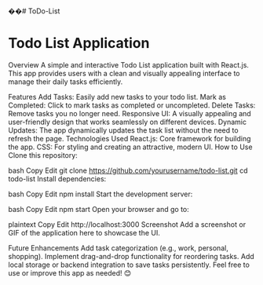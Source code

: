 ��#   T o D o - L i s t 

<h1>Todo List Application</h1>
Overview
A simple and interactive Todo List application built with React.js. This app provides users with a clean and visually appealing interface to manage their daily tasks efficiently.

Features
Add Tasks: Easily add new tasks to your todo list.
Mark as Completed: Click to mark tasks as completed or uncompleted.
Delete Tasks: Remove tasks you no longer need.
Responsive UI: A visually appealing and user-friendly design that works seamlessly on different devices.
Dynamic Updates: The app dynamically updates the task list without the need to refresh the page.
Technologies Used
React.js: Core framework for building the app.
CSS: For styling and creating an attractive, modern UI.
How to Use
Clone this repository:

bash
Copy
Edit
git clone https://github.com/yourusername/todo-list.git
cd todo-list
Install dependencies:

bash
Copy
Edit
npm install
Start the development server:

bash
Copy
Edit
npm start
Open your browser and go to:

plaintext
Copy
Edit
http://localhost:3000
Screenshot
Add a screenshot or GIF of the application here to showcase the UI.

Future Enhancements
Add task categorization (e.g., work, personal, shopping).
Implement drag-and-drop functionality for reordering tasks.
Add local storage or backend integration to save tasks persistently.
Feel free to use or improve this app as needed! 😊

